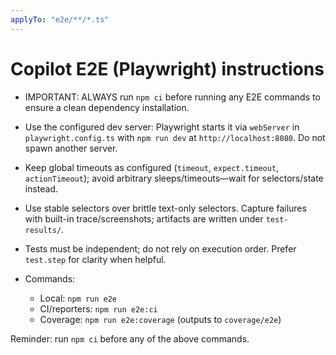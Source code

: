 ```yaml
---
applyTo: "e2e/**/*.ts"
---
```


# Copilot E2E (Playwright) instructions

- IMPORTANT: ALWAYS run `npm ci` before running any E2E commands to ensure a clean dependency installation.

- Use the configured dev server: Playwright starts it via `webServer` in `playwright.config.ts` with `npm run dev` at `http://localhost:8080`. Do not spawn another server.
- Keep global timeouts as configured (`timeout`, `expect.timeout`, `actionTimeout`); avoid arbitrary sleeps/timeouts—wait for selectors/state instead.
- Use stable selectors over brittle text-only selectors. Capture failures with built-in trace/screenshots; artifacts are written under `test-results/`.
- Tests must be independent; do not rely on execution order. Prefer `test.step` for clarity when helpful.
- Commands:
  - Local: `npm run e2e`
  - CI/reporters: `npm run e2e:ci`
  - Coverage: `npm run e2e:coverage` (outputs to `coverage/e2e`)

Reminder: run `npm ci` before any of the above commands.


